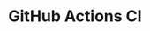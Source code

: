 # GitHub Actions CI




























































































































































































































































































































































































































































































































































































































































































































































































































































































































































































































































































































































































































































































































































































































































































































































































































































































































































































































































































































































































































































































































































































































































































































































































































































































































































































































